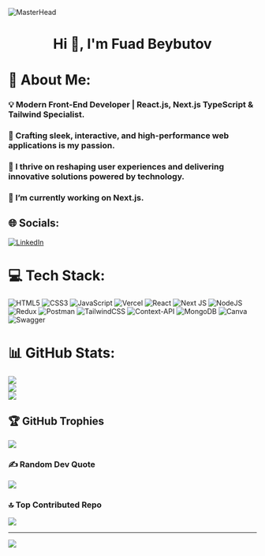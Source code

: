 ![MasterHead](https://media.licdn.com/dms/image/v2/D4E16AQH1l6CG4d5UGA/profile-displaybackgroundimage-shrink_350_1400/profile-displaybackgroundimage-shrink_350_1400/0/1737463233130?e=1745452800&v=beta&t=nzRui7eZn17EUpEeGxwzvggMTL0_Z9eSb9gFuIazpKI)
<h1 align="center">Hi 👋, I'm Fuad Beybutov</h1>

# 💫 About Me:
 <h3>💡 Modern Front-End Developer | React.js, Next.js TypeScript & Tailwind Specialist.</h3>
 <h3>🎨 Crafting sleek, interactive, and high-performance web applications is my passion.</h3>
 <h3>🚀 I thrive on reshaping user experiences and delivering innovative solutions powered by technology.</h3>
 <h3>🔭 I’m currently working on Next.js.</h3>


## 🌐 Socials:
[![LinkedIn](https://img.shields.io/badge/LinkedIn-%230077B5.svg?logo=linkedin&logoColor=white)](https://linkedin.com/in/linkedin.com/in/fuad-beybutov-05934728b) 

# 💻 Tech Stack:
![HTML5](https://img.shields.io/badge/html5-%23E34F26.svg?style=for-the-badge&logo=html5&logoColor=white) ![CSS3](https://img.shields.io/badge/css3-%231572B6.svg?style=for-the-badge&logo=css3&logoColor=white) ![JavaScript](https://img.shields.io/badge/javascript-%23323330.svg?style=for-the-badge&logo=javascript&logoColor=%23F7DF1E) ![Vercel](https://img.shields.io/badge/vercel-%23000000.svg?style=for-the-badge&logo=vercel&logoColor=white) ![React](https://img.shields.io/badge/react-%2320232a.svg?style=for-the-badge&logo=react&logoColor=%2361DAFB) ![Next JS](https://img.shields.io/badge/Next-black?style=for-the-badge&logo=next.js&logoColor=white) ![NodeJS](https://img.shields.io/badge/node.js-6DA55F?style=for-the-badge&logo=node.js&logoColor=white) ![Redux](https://img.shields.io/badge/redux-%23593d88.svg?style=for-the-badge&logo=redux&logoColor=white) ![Postman](https://img.shields.io/badge/Postman-FF6C37?style=for-the-badge&logo=postman&logoColor=white) ![TailwindCSS](https://img.shields.io/badge/tailwindcss-%2338B2AC.svg?style=for-the-badge&logo=tailwind-css&logoColor=white) ![Context-API](https://img.shields.io/badge/Context--Api-000000?style=for-the-badge&logo=react) ![MongoDB](https://img.shields.io/badge/MongoDB-%234ea94b.svg?style=for-the-badge&logo=mongodb&logoColor=white) ![Canva](https://img.shields.io/badge/Canva-%2300C4CC.svg?style=for-the-badge&logo=Canva&logoColor=white) ![Swagger](https://img.shields.io/badge/-Swagger-%23Clojure?style=for-the-badge&logo=swagger&logoColor=white)
# 📊 GitHub Stats:
![](https://github-readme-stats.vercel.app/api?username=FuadTech&theme=highcontrast&hide_border=true&include_all_commits=false&count_private=false)<br/>
![](https://github-readme-streak-stats.herokuapp.com/?user=FuadTech&theme=highcontrast&hide_border=true)<br/>
![](https://github-readme-stats.vercel.app/api/top-langs/?username=FuadTech&theme=highcontrast&hide_border=true&include_all_commits=false&count_private=false&layout=compact)

## 🏆 GitHub Trophies
![](https://github-profile-trophy.vercel.app/?username=FuadTech&theme=radical&no-frame=false&no-bg=false&margin-w=4)

### ✍️ Random Dev Quote
![](https://quotes-github-readme.vercel.app/api?type=horizontal&theme=tokyonight)

### 🔝 Top Contributed Repo
![](https://github-contributor-stats.vercel.app/api?username=FuadTech&limit=5&theme=dark&combine_all_yearly_contributions=true)

---
[![](https://visitcount.itsvg.in/api?id=FuadTech&icon=0&color=0)](https://visitcount.itsvg.in)

<!-- Proudly created with GPRM ( https://gprm.itsvg.in ) -->
